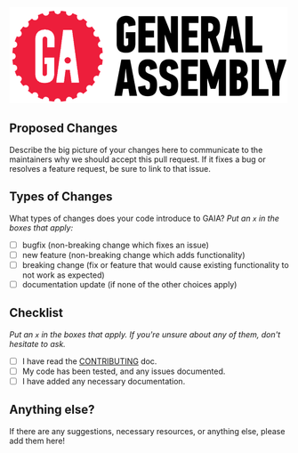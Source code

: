![GA Cog](./cog.png)

## Proposed Changes

Describe the big picture of your changes here to communicate to the maintainers why we should accept this pull request. If it fixes a bug or resolves a feature request, be sure to link to that issue.

## Types of Changes

What types of changes does your code introduce to GAIA?
_Put an `x` in the boxes that apply:_

- [ ] bugfix (non-breaking change which fixes an issue)
- [ ] new feature (non-breaking change which adds functionality)
- [ ] breaking change (fix or feature that would cause existing functionality to not work as expected)
- [ ] documentation update (if none of the other choices apply)

## Checklist

_Put an `x` in the boxes that apply. If you're unsure about any of them, don't hesitate to ask._

- [ ] I have read the [CONTRIBUTING](./CONTRIBUTING.md) doc.
- [ ] My code has been tested, and any issues documented.
- [ ] I have added any necessary documentation.

## Anything else?

If there are any suggestions, necessary resources, or anything else, please add them here!
